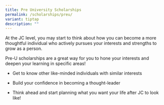 ```yaml
---
title: Pre University Scholarships
permalink: /scholarships/preu/
variant: tiptap
description: ""
---
```

<p>At the JC level, you may start to think about how you can become a more
thoughtful individual who actively pursues your interests and strengths
to grow as a person.</p>
<p>Pre-U scholarships are a great way for you to hone your interests and
deepen your learning in specific areas!</p>
<p></p>
<ul data-tight="true" class="tight">
<li>
<p>Get to know other like-minded individuals with similar interests</p>
</li>
<li>
<p>Build your confidence in becoming a thought-leader</p>
</li>
<li>
<p>Think ahead and start planning what you want your life after JC to look
like!</p>
</li>
</ul>
<p></p>